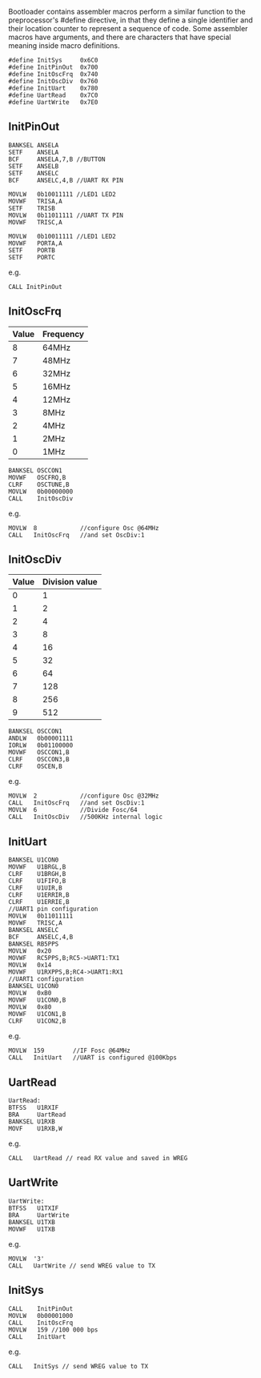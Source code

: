 Bootloader contains assembler macros perform a similar function to the preprocessor's #define directive, in that they define a single identifier and their
location counter to represent a sequence of code. Some assembler macros have arguments, and there are characters that have special meaning inside macro definitions.
```
#define InitSys	    0x6C0
#define InitPinOut  0x700
#define InitOscFrq  0x740
#define InitOscDiv  0x760
#define InitUart    0x780
#define UartRead    0x7C0
#define UartWrite   0x7E0
```
## InitPinOut

    BANKSEL ANSELA
    SETF    ANSELA
    BCF     ANSELA,7,B //BUTTON
    SETF    ANSELB
    SETF    ANSELC
    BCF     ANSELC,4,B //UART RX PIN
    
    MOVLW   0b10011111 //LED1 LED2
    MOVWF   TRISA,A
    SETF    TRISB
    MOVLW   0b11011111 //UART TX PIN
    MOVWF   TRISC,A
    
    MOVLW   0b10011111 //LED1 LED2
    MOVWF   PORTA,A
    SETF    PORTB
    SETF    PORTC

e.g.
```
CALL InitPinOut
```
## InitOscFrq

| Value | Frequency |
| --- | --- |
| 8 | 64MHz |
| 7 | 48MHz |
| 6 | 32MHz |
| 5 | 16MHz |
| 4 | 12MHz |
| 3 | 8MHz |
| 2 | 4MHz |
| 1 | 2MHz |
| 0 | 1MHz |

    BANKSEL OSCCON1
    MOVWF   OSCFRQ,B
    CLRF    OSCTUNE,B
    MOVLW   0b00000000
    CALL    InitOscDiv
e.g.
```
MOVLW  8            //configure Osc @64MHz
CALL   InitOscFrq   //and set OscDiv:1
```

## InitOscDiv

| Value | Division value |
| --- | --- |
| 0 | 1 |
| 1 | 2 |
| 2 | 4 |
| 3 | 8 |
| 4 | 16 |
| 5 | 32 |
| 6 | 64 |
| 7 | 128 |
| 8 | 256 |
| 9 | 512 |


    BANKSEL OSCCON1
    ANDLW   0b00001111
    IORLW   0b01100000
    MOVWF   OSCCON1,B
    CLRF    OSCCON3,B
    CLRF    OSCEN,B

e.g.
```
MOVLW  2            //configure Osc @32MHz
CALL   InitOscFrq   //and set OscDiv:1
MOVLW  6            //Divide Fosc/64
CALL   InitOscDiv   //500KHz internal logic
```
## InitUart
    BANKSEL U1CON0
    MOVWF   U1BRGL,B
    CLRF    U1BRGH,B
    CLRF    U1FIFO,B
    CLRF    U1UIR,B
    CLRF    U1ERRIR,B
    CLRF    U1ERRIE,B    
    //UART1 pin configuration
    MOVLW   0b11011111
    MOVWF   TRISC,A
    BANKSEL ANSELC
    BCF	    ANSELC,4,B
    BANKSEL RB5PPS
    MOVLW   0x20
    MOVWF   RC5PPS,B;RC5->UART1:TX1
    MOVLW   0x14
    MOVWF   U1RXPPS,B;RC4->UART1:RX1
    //UART1 configuration
    BANKSEL U1CON0
    MOVLW   0xB0
    MOVWF   U1CON0,B
    MOVLW   0x80
    MOVWF   U1CON1,B
    CLRF    U1CON2,B

e.g.
```
MOVLW  159        //IF Fosc @64MHz
CALL   InitUart   //UART is configured @100Kbps
```
## UartRead
    UartRead:
    BTFSS   U1RXIF
    BRA     UartRead
    BANKSEL U1RXB
    MOVF    U1RXB,W

e.g.
```
CALL   UartRead // read RX value and saved in WREG
```
## UartWrite
    UartWrite:
    BTFSS   U1TXIF
    BRA     UartWrite
    BANKSEL U1TXB
    MOVWF   U1TXB


e.g.
```
MOVLW  '3'
CALL   UartWrite // send WREG value to TX
```
## InitSys
    CALL    InitPinOut
    MOVLW   0b00001000
    CALL    InitOscFrq
    MOVLW   159 //100 000 bps
    CALL    InitUart	

e.g.
```
CALL   InitSys // send WREG value to TX
```
